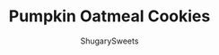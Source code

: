 ---
layout: ../../layouts/MarkdownPostLayout.astro
title: Pumpkin Oatmeal Cookies
author: ShugarySweets
pubDate: 2020-01-08
description: "Chewy Pumpkin Oatmeal Cookies with White Chocolate Morsels and Maple Glaze."
image_url: https://www.shugarysweets.com/wp-content/uploads/2013/10/pumpkin-cookies-1-1.jpg
tags: ["Cookies","American"]
calories: 128
protein: 1
carbohydrates: 19
fats: 5
fiber: 1
ingredients: ["1/2 cup unsalted butter, melted","1/4 cup granulated sugar","1/2 cup light brown sugar, packed","1/2 cup pure pumpkin puree","1 teaspoon ground cinnamon","1/2 teaspoon ground nutmeg","1/2 teaspoon kosher salt","1 teaspoon baking soda","2 teaspoons baking powder","1 cup quick cook oats","1 cup all-purpose flour","1/2 cup white chocolate morsels","1 cup powdered sugar","1 teaspoon maple flavoring","1 Tablespoon milk"]
serves: 24
time: "29 minutes"
prepTime: "15 minutes"
instructions: ["In a large mixing bowl, beat butter with sugars. Add pumpkin and mix until fully combined. Add cinnamon, nutmeg, salt, baking powder, baking soda, oats and flour. Mix until blended.","Fold in white chocolate morsels.","Drop cookies by large tablespoon onto a parchment paper lined cookie sheet. Bake in a preheated 350 degree F oven for 14-16 minutes. Remove and cool completely before glazing.","For the glaze, whisk together all the ingredients. Drizzle or spoon onto each cookie. Allow to set, about 15 minutes."]
nutrition: ["128 calories","19 grams carbohydrates","11 milligrams cholesterol","5 grams fat","1 grams fiber","1 grams protein","3 grams saturated fat","125 milligrams sodium","13 grams sugar","0 grams trans fat","2 grams unsaturated fat"]
---